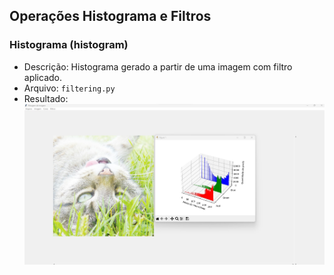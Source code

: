 ## Operações Histograma e Filtros

### Histograma (histogram)
- Descrição: Histograma gerado a partir de uma imagem com filtro aplicado.
- Arquivo: `filtering.py`
- Resultado: ![Resultado histogram](https://github.com/M4deN/Processamento-Imagem/blob/main/imagens/histogram.jpg)
